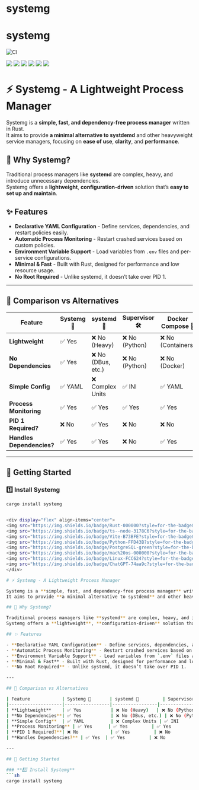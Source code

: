 # systemg

# systemg

![CI](https://github.com/ra0x3/systemg/actions/workflows/ci.yaml/badge.svg)

<div display="flex" align-items="center"> 
    <img src="https://img.shields.io/badge/Rust-000000?style=for-the-badge&logo=rust&logoColor=white" />  
    <img src="https://img.shields.io/badge/ts--node-3178C6?style=for-the-badge&logo=ts-node&logoColor=white" />  
    <img src="https://img.shields.io/badge/Vite-B73BFE?style=for-the-badge&logo=vite&logoColor=FFD62E" />
    <img src="https://img.shields.io/badge/mac%20os-000000?style=for-the-badge&logo=apple&logoColor=white" />  
    <img src="https://img.shields.io/badge/Linux-FCC624?style=for-the-badge&logo=linux&logoColor=black" />  
    <img src="https://img.shields.io/badge/ChatGPT-74aa9c?style=for-the-badge&logo=openai&logoColor=white" />  
</div>

# ⚡ Systemg - A Lightweight Process Manager

Systemg is a **simple, fast, and dependency-free process manager** written in Rust.  
It aims to provide **a minimal alternative to systdemd** and other heavyweight service managers, focusing on **ease of use**, **clarity**, and **performance**.

## 🚀 Why Systemg?

Traditional process managers like **systemd** are complex, heavy, and introduce unnecessary dependencies.  
Systemg offers a **lightweight**, **configuration-driven** solution that’s **easy to set up and maintain**.

## ✨ Features

- **Declarative YAML Configuration** - Define services, dependencies, and restart policies easily.
- **Automatic Process Monitoring** - Restart crashed services based on custom policies.
- **Environment Variable Support** - Load variables from `.env` files and per-service configurations.
- **Minimal & Fast** - Built with Rust, designed for performance and low resource usage.
- **No Root Required** - Unlike systemd, it doesn’t take over PID 1.

---

## 🔄 Comparison vs Alternatives

| Feature            | Systemg 🚀       | systemd 🏢         | Supervisor 🛠️   | Docker Compose 🐳  |
|--------------------|-----------------|-----------------|-----------------|------------------|
| **Lightweight**    | ✅ Yes           | ❌ No (Heavy)   | ❌ No (Python)  | ❌ No (Containers) |
| **No Dependencies**| ✅ Yes           | ❌ No (DBus, etc.) | ❌ No (Python)  | ❌ No (Docker)    |
| **Simple Config**  | ✅ YAML          | ❌ Complex Units | ✅ INI          | ✅ YAML          |
| **Process Monitoring** | ✅ Yes      | ✅ Yes         | ✅ Yes         | ✅ Yes          |
| **PID 1 Required?**| ❌ No            | ✅ Yes         | ❌ No          | ❌ No           |
| **Handles Dependencies?** | ✅ Yes  | ✅ Yes         | ❌ No          | ✅ Yes          |

---

## 📖 Getting Started

### **1️⃣ Install Systemg**
```sh
cargo install systemg


<div display="flex" align-items="center"> 
<img src="https://img.shields.io/badge/Rust-000000?style=for-the-badge&logo=rust&logoColor=white" />  
<img src="https://img.shields.io/badge/ts--node-3178C6?style=for-the-badge&logo=ts-node&logoColor=white" />  
<img src="https://img.shields.io/badge/Vite-B73BFE?style=for-the-badge&logo=vite&logoColor=FFD62E" />  
<img src="https://img.shields.io/badge/Python-FFD43B?style=for-the-badge&logo=python&logoColor=blue" />  
<img src="https://img.shields.io/badge/PostgreSQL-green?style=for-the-badge" />  
<img src="https://img.shields.io/badge/mac%20os-000000?style=for-the-badge&logo=apple&logoColor=white" />  
<img src="https://img.shields.io/badge/Linux-FCC624?style=for-the-badge&logo=linux&logoColor=black" />  
<img src="https://img.shields.io/badge/ChatGPT-74aa9c?style=for-the-badge&logo=openai&logoColor=white" />  
</div>

# ⚡ Systemg - A Lightweight Process Manager

Systemg is a **simple, fast, and dependency-free process manager** written in Rust.  
It aims to provide **a minimal alternative to systdemd** and other heavyweight service managers, focusing on **ease of use**, **clarity**, and **performance**.

## 🚀 Why Systemg?

Traditional process managers like **systemd** are complex, heavy, and introduce unnecessary dependencies.  
Systemg offers a **lightweight**, **configuration-driven** solution that’s **easy to set up and maintain**.

## ✨ Features

- **Declarative YAML Configuration** - Define services, dependencies, and restart policies easily.
- **Automatic Process Monitoring** - Restart crashed services based on custom policies.
- **Environment Variable Support** - Load variables from `.env` files and per-service configurations.
- **Minimal & Fast** - Built with Rust, designed for performance and low resource usage.
- **No Root Required** - Unlike systemd, it doesn’t take over PID 1.

---

## 🔄 Comparison vs Alternatives

| Feature            | Systemg 🚀       | systemd 🏢         | Supervisor 🛠️   | Docker Compose 🐳  |
|--------------------|-----------------|-----------------|-----------------|------------------|
| **Lightweight**    | ✅ Yes           | ❌ No (Heavy)   | ❌ No (Python)  | ❌ No (Containers) |
| **No Dependencies**| ✅ Yes           | ❌ No (DBus, etc.) | ❌ No (Python)  | ❌ No (Docker)    |
| **Simple Config**  | ✅ YAML          | ❌ Complex Units | ✅ INI          | ✅ YAML          |
| **Process Monitoring** | ✅ Yes      | ✅ Yes         | ✅ Yes         | ✅ Yes          |
| **PID 1 Required?**| ❌ No            | ✅ Yes         | ❌ No          | ❌ No           |
| **Handles Dependencies?** | ✅ Yes  | ✅ Yes         | ❌ No          | ✅ Yes          |

---

## 📖 Getting Started

### **1️⃣ Install Systemg**
```sh
cargo install systemg
